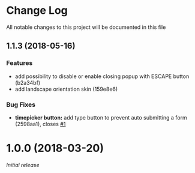 # Change Log

All notable changes to this project will be documented in this file

<a name="0.1.1"></a>
## 1.1.3 (2018-05-16)

### Features

* add possibility to disable or enable closing popup with ESCAPE button (b2a34bf)
* add landscape orientation skin (159e8e6)


### Bug Fixes

* **timepicker button:** add type button to prevent auto submitting a form (2598aa1), closes [#1](https://github.com/Agranom/ngx-material-timepicker/issues/1)

<a name="0.1.0"></a>
# 1.0.0 (2018-03-20)

_Initial release_
